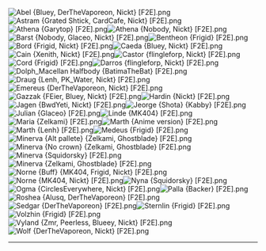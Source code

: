 ![Abel {Bluey, DerTheVaporeon, Nickt} [F2E].png](https://raw.githubusercontent.com/Klokinator/FE-Repo/main/Portrait%20Repository/FE01,%2003,%2011,%2012%20Mugs%20(Shadow%20Dragon,%20Mystery,%20and%20Remakes)/Halfbodies/Abel%20%7BBluey,%20DerTheVaporeon,%20Nickt%7D%20%5BF2E%5D.png "Abel {Bluey, DerTheVaporeon, Nickt} [F2E].png")![Astram {Grated Shtick, CardCafe, Nickt} [F2E].png](https://raw.githubusercontent.com/Klokinator/FE-Repo/main/Portrait%20Repository/FE01,%2003,%2011,%2012%20Mugs%20(Shadow%20Dragon,%20Mystery,%20and%20Remakes)/Halfbodies/Astram%20%7BGrated%20Shtick,%20CardCafe,%20Nickt%7D%20%5BF2E%5D.png "Astram {Grated Shtick, CardCafe, Nickt} [F2E].png")![Athena {Garytop} [F2E].png](https://raw.githubusercontent.com/Klokinator/FE-Repo/main/Portrait%20Repository/FE01,%2003,%2011,%2012%20Mugs%20(Shadow%20Dragon,%20Mystery,%20and%20Remakes)/Halfbodies/Athena%20%7BGarytop%7D%20%5BF2E%5D.png "Athena {Garytop} [F2E].png")![Athena {Nobody, Nickt} [F2E].png](https://raw.githubusercontent.com/Klokinator/FE-Repo/main/Portrait%20Repository/FE01,%2003,%2011,%2012%20Mugs%20(Shadow%20Dragon,%20Mystery,%20and%20Remakes)/Halfbodies/Athena%20%7BNobody,%20Nickt%7D%20%5BF2E%5D.png "Athena {Nobody, Nickt} [F2E].png")![Barst {Nobody, Glaceo, Nickt} [F2E].png](https://raw.githubusercontent.com/Klokinator/FE-Repo/main/Portrait%20Repository/FE01,%2003,%2011,%2012%20Mugs%20(Shadow%20Dragon,%20Mystery,%20and%20Remakes)/Halfbodies/Barst%20%7BNobody,%20Glaceo,%20Nickt%7D%20%5BF2E%5D.png "Barst {Nobody, Glaceo, Nickt} [F2E].png")![Bentheon {Frigid} [F2E].png](https://raw.githubusercontent.com/Klokinator/FE-Repo/main/Portrait%20Repository/FE01,%2003,%2011,%2012%20Mugs%20(Shadow%20Dragon,%20Mystery,%20and%20Remakes)/Halfbodies/Bentheon%20%7BFrigid%7D%20%5BF2E%5D.png "Bentheon {Frigid} [F2E].png")![Bord {Frigid, Nickt} [F2E].png](https://raw.githubusercontent.com/Klokinator/FE-Repo/main/Portrait%20Repository/FE01,%2003,%2011,%2012%20Mugs%20(Shadow%20Dragon,%20Mystery,%20and%20Remakes)/Halfbodies/Bord%20%7BFrigid,%20Nickt%7D%20%5BF2E%5D.png "Bord {Frigid, Nickt} [F2E].png")![Caeda {Bluey, Nickt} [F2E].png](https://raw.githubusercontent.com/Klokinator/FE-Repo/main/Portrait%20Repository/FE01,%2003,%2011,%2012%20Mugs%20(Shadow%20Dragon,%20Mystery,%20and%20Remakes)/Halfbodies/Caeda%20%7BBluey,%20Nickt%7D%20%5BF2E%5D.png "Caeda {Bluey, Nickt} [F2E].png")![Cain {Xenith, Nickt} [F2E].png](https://raw.githubusercontent.com/Klokinator/FE-Repo/main/Portrait%20Repository/FE01,%2003,%2011,%2012%20Mugs%20(Shadow%20Dragon,%20Mystery,%20and%20Remakes)/Halfbodies/Cain%20%7BXenith,%20Nickt%7D%20%5BF2E%5D.png "Cain {Xenith, Nickt} [F2E].png")![Castor {flingleforp, Nickt} [F2E].png](https://raw.githubusercontent.com/Klokinator/FE-Repo/main/Portrait%20Repository/FE01,%2003,%2011,%2012%20Mugs%20(Shadow%20Dragon,%20Mystery,%20and%20Remakes)/Halfbodies/Castor%20%7Bflingleforp,%20Nickt%7D%20%5BF2E%5D.png "Castor {flingleforp, Nickt} [F2E].png")![Cord {Frigid} [F2E].png](https://raw.githubusercontent.com/Klokinator/FE-Repo/main/Portrait%20Repository/FE01,%2003,%2011,%2012%20Mugs%20(Shadow%20Dragon,%20Mystery,%20and%20Remakes)/Halfbodies/Cord%20%7BFrigid%7D%20%5BF2E%5D.png "Cord {Frigid} [F2E].png")![Darros {flingleforp, Nickt} [F2E].png](https://raw.githubusercontent.com/Klokinator/FE-Repo/main/Portrait%20Repository/FE01,%2003,%2011,%2012%20Mugs%20(Shadow%20Dragon,%20Mystery,%20and%20Remakes)/Halfbodies/Darros%20%7Bflingleforp,%20Nickt%7D%20%5BF2E%5D.png "Darros {flingleforp, Nickt} [F2E].png")![Dolph_Macellan Halfbody {BatimaTheBat} [F2E].png](https://raw.githubusercontent.com/Klokinator/FE-Repo/main/Portrait%20Repository/FE01,%2003,%2011,%2012%20Mugs%20(Shadow%20Dragon,%20Mystery,%20and%20Remakes)/Halfbodies/Dolph_Macellan%20Halfbody%20%7BBatimaTheBat%7D%20%5BF2E%5D.png "Dolph_Macellan Halfbody {BatimaTheBat} [F2E].png")![Draug {Lenh, PK_Water, Nickt} [F2E].png](https://raw.githubusercontent.com/Klokinator/FE-Repo/main/Portrait%20Repository/FE01,%2003,%2011,%2012%20Mugs%20(Shadow%20Dragon,%20Mystery,%20and%20Remakes)/Halfbodies/Draug%20%7BLenh,%20PK_Water,%20Nickt%7D%20%5BF2E%5D.png "Draug {Lenh, PK_Water, Nickt} [F2E].png")![Emereus {DerTheVaporeon, Nickt} [F2E].png](https://raw.githubusercontent.com/Klokinator/FE-Repo/main/Portrait%20Repository/FE01,%2003,%2011,%2012%20Mugs%20(Shadow%20Dragon,%20Mystery,%20and%20Remakes)/Halfbodies/Emereus%20%7BDerTheVaporeon,%20Nickt%7D%20%5BF2E%5D.png "Emereus {DerTheVaporeon, Nickt} [F2E].png")![Gazzak {FEier, Bluey, Nickt} [F2E].png](https://raw.githubusercontent.com/Klokinator/FE-Repo/main/Portrait%20Repository/FE01,%2003,%2011,%2012%20Mugs%20(Shadow%20Dragon,%20Mystery,%20and%20Remakes)/Halfbodies/Gazzak%20%7BFEier,%20Bluey,%20Nickt%7D%20%5BF2E%5D.png "Gazzak {FEier, Bluey, Nickt} [F2E].png")![Hardin {Nickt} [F2E].png](https://raw.githubusercontent.com/Klokinator/FE-Repo/main/Portrait%20Repository/FE01,%2003,%2011,%2012%20Mugs%20(Shadow%20Dragon,%20Mystery,%20and%20Remakes)/Halfbodies/Hardin%20%7BNickt%7D%20%5BF2E%5D.png "Hardin {Nickt} [F2E].png")![Jagen {BwdYeti, Nickt} [F2E].png](https://raw.githubusercontent.com/Klokinator/FE-Repo/main/Portrait%20Repository/FE01,%2003,%2011,%2012%20Mugs%20(Shadow%20Dragon,%20Mystery,%20and%20Remakes)/Halfbodies/Jagen%20%7BBwdYeti,%20Nickt%7D%20%5BF2E%5D.png "Jagen {BwdYeti, Nickt} [F2E].png")![Jeorge {Shota} {Kabby} [F2E].png](https://raw.githubusercontent.com/Klokinator/FE-Repo/main/Portrait%20Repository/FE01,%2003,%2011,%2012%20Mugs%20(Shadow%20Dragon,%20Mystery,%20and%20Remakes)/Halfbodies/Jeorge%20(Shota)%20%7BKabby%7D%20%5BF2E%5D.png "Jeorge {Shota} {Kabby} [F2E].png")![Julian {Glaceo} [F2E].png](https://raw.githubusercontent.com/Klokinator/FE-Repo/main/Portrait%20Repository/FE01,%2003,%2011,%2012%20Mugs%20(Shadow%20Dragon,%20Mystery,%20and%20Remakes)/Halfbodies/Julian%20%7BGlaceo%7D%20%5BF2E%5D.png "Julian {Glaceo} [F2E].png")![Linde {MK404} [F2E].png](https://raw.githubusercontent.com/Klokinator/FE-Repo/main/Portrait%20Repository/FE01,%2003,%2011,%2012%20Mugs%20(Shadow%20Dragon,%20Mystery,%20and%20Remakes)/Halfbodies/Linde%20%7BMK404%7D%20%5BF2E%5D.png "Linde {MK404} [F2E].png")![Maria {Zelkami} [F2E].png](https://raw.githubusercontent.com/Klokinator/FE-Repo/main/Portrait%20Repository/FE01,%2003,%2011,%2012%20Mugs%20(Shadow%20Dragon,%20Mystery,%20and%20Remakes)/Halfbodies/Maria%20%7BZelkami%7D%20%5BF2E%5D.png "Maria {Zelkami} [F2E].png")![Marth {Anime version} [F2E].png](https://raw.githubusercontent.com/Klokinator/FE-Repo/main/Portrait%20Repository/FE01,%2003,%2011,%2012%20Mugs%20(Shadow%20Dragon,%20Mystery,%20and%20Remakes)/Halfbodies/Marth%20(Anime%20version)%20%5BF2E%5D.png "Marth {Anime version} [F2E].png")![Marth {Lenh} [F2E].png](https://raw.githubusercontent.com/Klokinator/FE-Repo/main/Portrait%20Repository/FE01,%2003,%2011,%2012%20Mugs%20(Shadow%20Dragon,%20Mystery,%20and%20Remakes)/Halfbodies/Marth%20%7BLenh%7D%20%5BF2E%5D.png "Marth {Lenh} [F2E].png")![Medeus {Frigid} [F2E].png](https://raw.githubusercontent.com/Klokinator/FE-Repo/main/Portrait%20Repository/FE01,%2003,%2011,%2012%20Mugs%20(Shadow%20Dragon,%20Mystery,%20and%20Remakes)/Halfbodies/Medeus%20%7BFrigid%7D%20%5BF2E%5D.png "Medeus {Frigid} [F2E].png")![Minerva {Alt pallete} {Zelkami, Ghostblade} [F2E].png](https://raw.githubusercontent.com/Klokinator/FE-Repo/main/Portrait%20Repository/FE01,%2003,%2011,%2012%20Mugs%20(Shadow%20Dragon,%20Mystery,%20and%20Remakes)/Halfbodies/Minerva%20(Alt%20pallete)%20%7BZelkami,%20Ghostblade%7D%20%5BF2E%5D.png "Minerva {Alt pallete} {Zelkami, Ghostblade} [F2E].png")![Minerva {No crown} {Zelkami, Ghostblade} [F2E].png](https://raw.githubusercontent.com/Klokinator/FE-Repo/main/Portrait%20Repository/FE01,%2003,%2011,%2012%20Mugs%20(Shadow%20Dragon,%20Mystery,%20and%20Remakes)/Halfbodies/Minerva%20(No%20crown)%20%7BZelkami,%20Ghostblade%7D%20%5BF2E%5D.png "Minerva {No crown} {Zelkami, Ghostblade} [F2E].png")![Minerva {Squidorsky} [F2E].png](https://raw.githubusercontent.com/Klokinator/FE-Repo/main/Portrait%20Repository/FE01,%2003,%2011,%2012%20Mugs%20(Shadow%20Dragon,%20Mystery,%20and%20Remakes)/Halfbodies/Minerva%20%7BSquidorsky%7D%20%5BF2E%5D.png "Minerva {Squidorsky} [F2E].png")![Minerva {Zelkami, Ghostblade} [F2E].png](https://raw.githubusercontent.com/Klokinator/FE-Repo/main/Portrait%20Repository/FE01,%2003,%2011,%2012%20Mugs%20(Shadow%20Dragon,%20Mystery,%20and%20Remakes)/Halfbodies/Minerva%20%7BZelkami,%20Ghostblade%7D%20%5BF2E%5D.png "Minerva {Zelkami, Ghostblade} [F2E].png")![Norne {Buff} {MK404, Frigid, Nickt} [F2E].png](https://raw.githubusercontent.com/Klokinator/FE-Repo/main/Portrait%20Repository/FE01,%2003,%2011,%2012%20Mugs%20(Shadow%20Dragon,%20Mystery,%20and%20Remakes)/Halfbodies/Norne%20(Buff)%20%7BMK404,%20Frigid,%20Nickt%7D%20%5BF2E%5D.png "Norne {Buff} {MK404, Frigid, Nickt} [F2E].png")![Norne {MK404, Nickt} [F2E].png](https://raw.githubusercontent.com/Klokinator/FE-Repo/main/Portrait%20Repository/FE01,%2003,%2011,%2012%20Mugs%20(Shadow%20Dragon,%20Mystery,%20and%20Remakes)/Halfbodies/Norne%20%7BMK404,%20Nickt%7D%20%5BF2E%5D.png "Norne {MK404, Nickt} [F2E].png")![Nyna {Squidorsky} [F2E].png](https://raw.githubusercontent.com/Klokinator/FE-Repo/main/Portrait%20Repository/FE01,%2003,%2011,%2012%20Mugs%20(Shadow%20Dragon,%20Mystery,%20and%20Remakes)/Halfbodies/Nyna%20%7BSquidorsky%7D%20%5BF2E%5D.png "Nyna {Squidorsky} [F2E].png")![Ogma {CirclesEverywhere, Nickt} [F2E].png](https://raw.githubusercontent.com/Klokinator/FE-Repo/main/Portrait%20Repository/FE01,%2003,%2011,%2012%20Mugs%20(Shadow%20Dragon,%20Mystery,%20and%20Remakes)/Halfbodies/Ogma%20%7BCirclesEverywhere,%20Nickt%7D%20%5BF2E%5D.png "Ogma {CirclesEverywhere, Nickt} [F2E].png")![Palla {Backer} [F2E].png](https://raw.githubusercontent.com/Klokinator/FE-Repo/main/Portrait%20Repository/FE01,%2003,%2011,%2012%20Mugs%20(Shadow%20Dragon,%20Mystery,%20and%20Remakes)/Halfbodies/Palla%20%7BBacker%7D%20%5BF2E%5D.png "Palla {Backer} [F2E].png")![Roshea {Alusq, DerTheVaporeon} [F2E].png](https://raw.githubusercontent.com/Klokinator/FE-Repo/main/Portrait%20Repository/FE01,%2003,%2011,%2012%20Mugs%20(Shadow%20Dragon,%20Mystery,%20and%20Remakes)/Halfbodies/Roshea%20%7BAlusq,%20DerTheVaporeon%7D%20%5BF2E%5D.png "Roshea {Alusq, DerTheVaporeon} [F2E].png")![Sedgar {DerTheVaporeon} [F2E].png](https://raw.githubusercontent.com/Klokinator/FE-Repo/main/Portrait%20Repository/FE01,%2003,%2011,%2012%20Mugs%20(Shadow%20Dragon,%20Mystery,%20and%20Remakes)/Halfbodies/Sedgar%20%7BDerTheVaporeon%7D%20%5BF2E%5D.png "Sedgar {DerTheVaporeon} [F2E].png")![Sternlin {Frigid} [F2E].png](https://raw.githubusercontent.com/Klokinator/FE-Repo/main/Portrait%20Repository/FE01,%2003,%2011,%2012%20Mugs%20(Shadow%20Dragon,%20Mystery,%20and%20Remakes)/Halfbodies/Sternlin%20%7BFrigid%7D%20%5BF2E%5D.png "Sternlin {Frigid} [F2E].png")![Volzhin {Frigid} [F2E].png](https://raw.githubusercontent.com/Klokinator/FE-Repo/main/Portrait%20Repository/FE01,%2003,%2011,%2012%20Mugs%20(Shadow%20Dragon,%20Mystery,%20and%20Remakes)/Halfbodies/Volzhin%20%7BFrigid%7D%20%5BF2E%5D.png "Volzhin {Frigid} [F2E].png")![Vyland {Zmr, Peerless, Blueey, Nickt} [F2E].png](https://raw.githubusercontent.com/Klokinator/FE-Repo/main/Portrait%20Repository/FE01,%2003,%2011,%2012%20Mugs%20(Shadow%20Dragon,%20Mystery,%20and%20Remakes)/Halfbodies/Vyland%20%7BZmr,%20Peerless,%20Blueey,%20Nickt%7D%20%5BF2E%5D.png "Vyland {Zmr, Peerless, Blueey, Nickt} [F2E].png")![Wolf {DerTheVaporeon, Nickt} [F2E].png](https://raw.githubusercontent.com/Klokinator/FE-Repo/main/Portrait%20Repository/FE01,%2003,%2011,%2012%20Mugs%20(Shadow%20Dragon,%20Mystery,%20and%20Remakes)/Halfbodies/Wolf%20%7BDerTheVaporeon,%20Nickt%7D%20%5BF2E%5D.png "Wolf {DerTheVaporeon, Nickt} [F2E].png")



----

